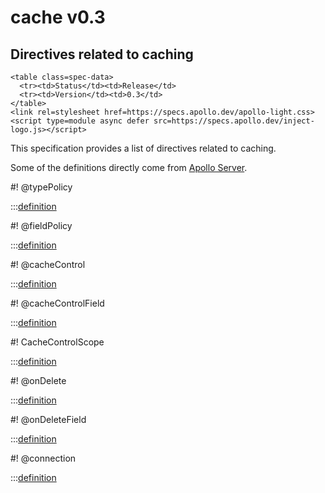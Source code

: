 # cache v0.3

<h2>Directives related to caching</h2>

```raw html
<table class=spec-data>
  <tr><td>Status</td><td>Release</td>
  <tr><td>Version</td><td>0.3</td>
</table>
<link rel=stylesheet href=https://specs.apollo.dev/apollo-light.css>
<script type=module async defer src=https://specs.apollo.dev/inject-logo.js></script>
```

This specification provides a list of directives related to caching. 

Some of the definitions directly come from [Apollo Server](https://www.apollographql.com/docs/apollo-server/performance/caching/).

#! @typePolicy

:::[definition](cache-v0.3.graphql#@typePolicy)

#! @fieldPolicy

:::[definition](cache-v0.3.graphql#@fieldPolicy)

#! @cacheControl

:::[definition](cache-v0.3.graphql#@cacheControl)

#! @cacheControlField

:::[definition](cache-v0.3.graphql#@cacheControlField)

#! CacheControlScope

:::[definition](cache-v0.3.graphql#CacheControlScope)

#! @onDelete

:::[definition](cache-v0.3.graphql#@onDelete)

#! @onDeleteField

:::[definition](cache-v0.3.graphql#@onDeleteField)

#! @connection

:::[definition](cache-v0.3.graphql#@connection)

